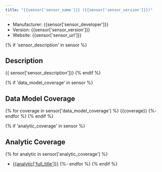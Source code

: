 ```yaml
---
title: "{{sensor['sensor_name']}} ({{sensor['sensor_version']}})"
---
```


- Manufacturer: {{sensor['sensor_developer']}}
- Version: {{sensor['sensor_version']}}
- Website: {{sensor['sensor_url']}}

{% if 'sensor_description' in sensor %}
## Description
{{ sensor['sensor_description']}}
{% endif %}

{% if 'data_model_coverage' in sensor %}
## Data Model Coverage
{% for coverage in sensor['data_model_coverage'] %}
{{coverage}}
{%- endfor %}
{% endif %}

{% if 'analytic_coverage' in sensor %}
## Analytic Coverage
{% for analytic in sensor['analytic_coverage'] %}
 - [{{analytic['full_title']}}](../analytics/{{analytic['id']}})
{%- endfor %}
{% endif %}
